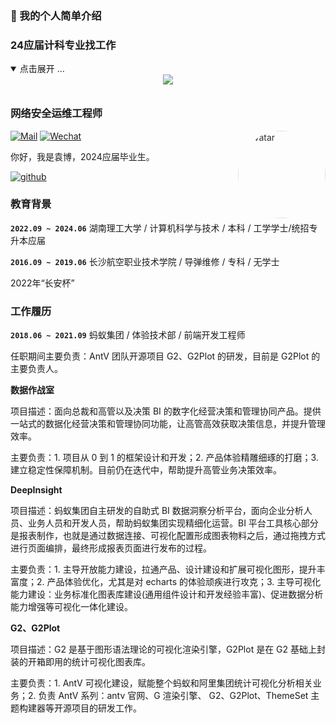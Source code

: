 ### 👋 我的个人简单介绍

### 24应届计科专业找工作
<details open>
<summary>点击展开 ...</summary>

<div>
  
  <div align="center">
<img src="https://readme-typing-svg.herokuapp.com/?lines=欢迎大佬来看我;大四狗找工作找麻了&font=Roboto" />
<img src="https://camo.githubusercontent.com/82291b0fe831bfc6781e07fc5090cbd0a8b912bb8b8d4fec0696c881834f81ac/68747470733a2f2f70726f626f742e6d656469612f394575424971676170492e676966"
width="1200"  height="10">
  </div>

### 网络安全运维工程师

<img style="border-radius: 100%; padding-left: 0; margin-left: 10px; filter: brightness(1.2) contrast(.85) saturate(.05) sepia(.2)" src="https://avatars.githubusercontent.com/u/152273871?v=4" width="140" height="140" alt="avatar" align="right">

[![Mail](https://img.shields.io/badge/-yizhixianfish@outlook.com-gray?style=flat-square&logo=gmail&logoColor=red&link=)](mailto:yizhixianfish@outlook.com)
[![Wechat](https://img.shields.io/badge/-13324577612-07c160?style=flat-square&logo=Wechat&logoColor=white)](https://qm.qq.com/q/yWOv19E2XY)


你好，我是袁博，2024应届毕业生。

[![github](https://cdn.jsdelivr.net/gh/turkyden/geek-resume/logo/social/github.png)](https://github.com/yizhixianfish)&nbsp;&nbsp;


### 教育背景

**`2022.09 ~ 2024.06`** 湖南理工大学 / 计算机科学与技术 / 本科 / 工学学士/统招专升本应届

**`2016.09 ~ 2019.06`** 长沙航空职业技术学院 / 导弹维修 / 专科 / 无学士

2022年“长安杯”

### 工作履历

**`2018.06 ~ 2021.09`** 蚂蚁集团 / 体验技术部 / 前端开发工程师

任职期间主要负责：AntV 团队开源项目 G2、G2Plot 的研发，目前是 G2Plot 的主要负责人。

**数据作战室**

项目描述：面向总裁和高管以及决策 BI 的数字化经营决策和管理协同产品。提供一站式的数据化经营决策和管理协同功能，让高管高效获取决策信息，并提升管理效率。

主要负责：1. 项目从 0 到 1 的框架设计和开发；2. 产品体验精雕细琢的打磨；3. 建立稳定性保障机制。目前仍在迭代中，帮助提升高管业务决策效率。

**DeepInsight**

项目描述：蚂蚁集团自主研发的自助式 BI 数据洞察分析平台，面向企业分析人员、业务人员和开发人员，帮助蚂蚁集团实现精细化运营。BI 平台工具核心部分是报表制作，也就是通过数据连接、可视化配置形成图表物料之后，通过拖拽方式进行页面编排，最终形成报表页面进行发布的过程。

主要负责：1. 主导开放能力建设，拉通产品、设计建设和扩展可视化图形，提升丰富度；2. 产品体验优化，尤其是对 echarts 的体验顽疾进行攻克；3. 主导可视化能力建设：业务标准化图表库建设(通用组件设计和开发经验丰富)、促进数据分析能力增强等可视化一体化建设。

**G2、G2Plot**

项目描述：G2 是基于图形语法理论的可视化渲染引擎，G2Plot 是在 G2 基础上封装的开箱即用的统计可视化图表库。

主要负责：1. AntV 可视化建设，赋能整个蚂蚁和阿里集团统计可视化分析相关业务；2. 负责 AntV 系列：antv 官网、G 渲染引擎、 G2、G2Plot、ThemeSet 主题构建器等开源项目的研发工作。
</div>

</details>

